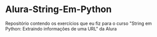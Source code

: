 # Alura-String-Em-Python
Repositório contendo os exercícios que eu fiz para o curso "String em Python: Extraindo informações de uma URL" da Alura
